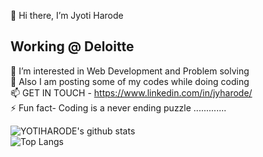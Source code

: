 
👋 Hi there, I’m Jyoti Harode

##  Working @ Deloitte <br>
👀 I’m interested in Web Development and Problem solving<br>
🏣 Also I am posting some of my codes while doing coding <br>
📫 GET IN TOUCH - https://www.linkedin.com/in/jyharode/<br>
⚡ Fun fact- Coding is a never ending puzzle .............<br>

![YOTIHARODE's github stats](https://github-readme-stats.vercel.app/api?username=jYOTIHARODE&show_icons=true)
<br>
![Top Langs](https://github-readme-stats.vercel.app/api/top-langs/?username=jYOTIHARODE&exclude_repo=github-readme-stats,jYOTIHARODE.github.io)


<!--
**jYOTIHARODE/jYOTIHARODE** is a ✨ _special_ ✨ repository because its `README.md` (this file) appears on your GitHub profile.

Here are some ideas to get you started:

-  I’m currently working on ...
- 🌱 I’m currently learning ...
- 👯 I’m looking to collaborate on ...
- 🤔 I’m looking for help with ...
- 💬 Ask me about ...
- 📫 How to reach me: ...
- 😄 Pronouns: ...
- ⚡ Fun fact: ...
-->
